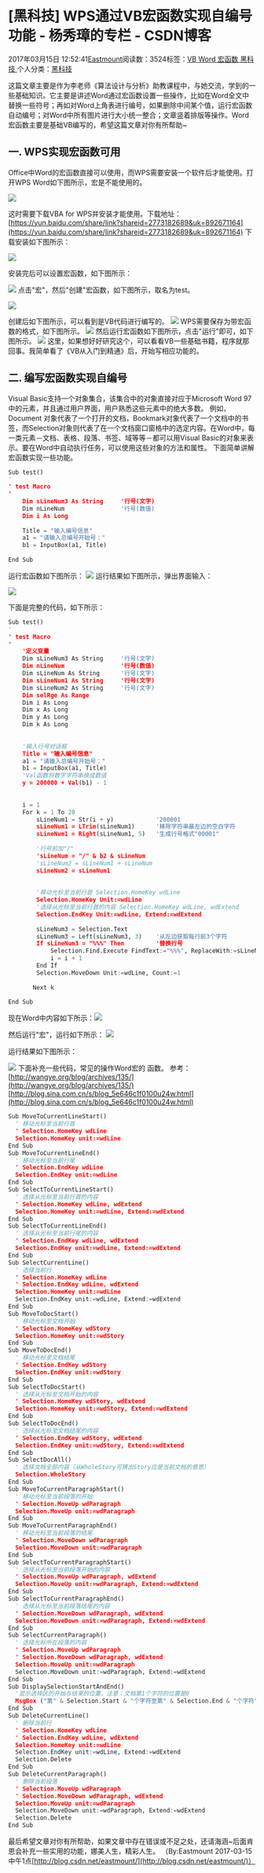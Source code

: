 
# [黑科技] WPS通过VB宏函数实现自编号功能 - 杨秀璋的专栏 - CSDN博客

2017年03月15日 12:52:41[Eastmount](https://me.csdn.net/Eastmount)阅读数：3524标签：[VB																](https://so.csdn.net/so/search/s.do?q=VB&t=blog)[Word																](https://so.csdn.net/so/search/s.do?q=Word&t=blog)[宏函数																](https://so.csdn.net/so/search/s.do?q=宏函数&t=blog)[黑科技																](https://so.csdn.net/so/search/s.do?q=黑科技&t=blog)[
							](https://so.csdn.net/so/search/s.do?q=宏函数&t=blog)[
																					](https://so.csdn.net/so/search/s.do?q=Word&t=blog)个人分类：[黑科技																](https://blog.csdn.net/Eastmount/article/category/6790540)
[
																								](https://so.csdn.net/so/search/s.do?q=Word&t=blog)
[
				](https://so.csdn.net/so/search/s.do?q=VB&t=blog)
[
			](https://so.csdn.net/so/search/s.do?q=VB&t=blog)

这篇文章主要是作为李老师《算法设计与分析》助教课程中，与她交流，学到的一些基础知识。它主要是讲述Word通过宏函数设置一些操作，比如在Word全文中替换一些符号；再如对Word上角表进行编号，如果删除中间某个值，运行宏函数自动编号；对Word中所有图片进行大小统一整合；文章竖着排版等操作。Word宏函数主要是基础VB编写的，希望这篇文章对你有所帮助~


## 一. WPS实现宏函数可用
Office中Word的宏函数直接可以使用，而WPS需要安装一个软件后才能使用。打开WPS Word如下图所示，宏是不能使用的。

![](https://img-blog.csdn.net/20170314234511661)

这时需要下载VBA for WPS并安装才能使用。下载地址：
[https://yun.baidu.com/share/link?shareid=2773182689&uk=892671164](https://yun.baidu.com/share/link?shareid=2773182689&uk=892671164)
下载安装如下图所示：

![](https://img-blog.csdn.net/20170314234733428)

安装完后可以设置宏函数，如下图所示：

![](https://img-blog.csdn.net/20170314235520111)
点击"宏"，然后"创建"宏函数，如下图所示，取名为test。

![](https://img-blog.csdn.net/20170315000405188)

创建后如下图所示，可以看到是VB代码进行编写的。
![](https://img-blog.csdn.net/20170315000621515)
WPS需要保存为带宏函数的格式，如下图所示。
![](https://img-blog.csdn.net/20170315000911049)
然后运行宏函数如下图所示，点击"运行"即可，如下图所示。
![](https://img-blog.csdn.net/20170315001327301)
这里，如果想好好研究这个，可以看看VB一些基础书籍，程序就那回事。我简单看了《VB从入门到精通》后，开始写相应功能的。


## 二. 编写宏函数实现自编号
Visual Basic支持一个对象集合，该集合中的对象直接对应于Microsoft Word 97中的元素，并且通过用户界面，用户熟悉这些元素中的绝大多数。
例如，Document 对象代表了一个打开的文档，Bookmark对象代表了一个文档中的书签，而Selection对象则代表了在一个文档窗口窗格中的选定内容。在Word中，每一类元素－文档、表格、段落、书签、域等等－都可以用Visual Basic的对象来表示。要在Word中自动执行任务，可以使用这些对象的方法和属性。
下面简单讲解宏函数实现一些功能。

```python
Sub test()
'
' test Macro
'
    Dim sLineNum3 As String     '行号(文字)
    Dim nLineNum                '行号(数值)
    Dim i As Long
 
    Title = "输入编号信息"
    a1 = "请输入总编号开始号："
    b1 = InputBox(a1, Title)
     
End Sub
```
运行宏函数如下图所示：
![](https://img-blog.csdn.net/20170315101801022)
运行结果如下图所示，弹出界面输入：

![](https://img-blog.csdn.net/20170315103024664)

下面是完整的代码，如下所示：

```python
Sub test()
'
' test Macro
'
    '定义变量
    Dim sLineNum3 As String     '行号(文字)
    Dim nLineNum                '行号(数值)
    Dim sLineNum As String      '行号(文字)
    Dim sLineNum1 As String     '行号(文字)
    Dim sLineNum2 As String     '行号(文字)
    Dim selRge As Range
    Dim i As Long
    Dim x As Long
    Dim y As Long
    Dim k As Long
 
 
    '输入行号对话框
    Title = "输入编号信息"
    a1 = "请输入总编号开始号："
    b1 = InputBox(a1, Title)
    'Val函数将数字字符串换成数值
    y = 200000 + Val(b1) - 1
    
    
    i = 1
    For k = 1 To 20
        sLineNum1 = Str(i + y)            '200001
        sLineNum1 = LTrim(sLineNum1)      '移除字符串最左边的空白字符
        sLineNum1 = Right(sLineNum1, 5)   '生成行号格式"00001"
        
        '行号前加"/"
        'sLineNum = "/" & b2 & sLineNum
        'sLineNum2 = sLineNum1 + sLineNum
        sLineNum2 = sLineNum1
        
   
        '移动光标至当前行首 Selection.HomeKey wdLine
        Selection.HomeKey Unit:=wdLine
        '选择从光标至当前行首的内容 Selection.HomeKey wdLine, wdExtend
        Selection.EndKey Unit:=wdLine, Extend:=wdExtend
    
        sLineNum3 = Selection.Text
        sLineNum3 = Left(sLineNum3, 3)    '从左边获取每行前3个字符
        If sLineNum3 = "%%%" Then         '替换行号
            Selection.Find.Execute FindText:="%%%", ReplaceWith:=sLineNum2
            i = i + 1
        End If
        Selection.MoveDown Unit:=wdLine, Count:=1
 
       Next k
     
End Sub
```
现在Word中内容如下所示：![](https://img-blog.csdn.net/20170315121850406)

然后运行"宏"，运行如下所示：
![](https://img-blog.csdn.net/20170315122030797)

运行结果如下图所示：

![](https://img-blog.csdn.net/20170315124005467)
下面补充一些代码，常见的操作Word宏的 函数。
参考：[http://wangye.org/blog/archives/135/](http://wangye.org/blog/archives/135/)
[http://blog.sina.com.cn/s/blog_5e646c1f0100u24w.html](http://blog.sina.com.cn/s/blog_5e646c1f0100u24w.html)

```python
Sub MoveToCurrentLineStart()
  ' 移动光标至当前行首
  ' Selection.HomeKey wdLine
  Selection.HomeKey unit:=wdLine
End Sub
Sub MoveToCurrentLineEnd()
  ' 移动光标至当前行尾
  ' Selection.EndKey wdLine
  Selection.EndKey unit:=wdLine
End Sub
Sub SelectToCurrentLineStart()
  ' 选择从光标至当前行首的内容
  ' Selection.HomeKey wdLine, wdExtend
  Selection.HomeKey unit:=wdLine, Extend:=wdExtend
End Sub
Sub SelectToCurrentLineEnd()
  ' 选择从光标至当前行尾的内容
  ' Selection.EndKey wdLine, wdExtend
  Selection.EndKey unit:=wdLine, Extend:=wdExtend
End Sub
Sub SelectCurrentLine()
  ' 选择当前行
  ' Selection.HomeKey wdLine
  ' Selection.EndKey wdLine, wdExtend
  Selection.HomeKey unit:=wdLine
  Selection.EndKey unit:=wdLine, Extend:=wdExtend
End Sub
Sub MoveToDocStart()
  ' 移动光标至文档开始
  ' Selection.HomeKey wdStory
  Selection.HomeKey unit:=wdStory
End Sub
Sub MoveToDocEnd()
  ' 移动光标至文档结尾
  ' Selection.EndKey wdStory
  Selection.EndKey unit:=wdStory
End Sub
Sub SelectToDocStart()
  ' 选择从光标至文档开始的内容
  ' Selection.HomeKey wdStory, wdExtend
  Selection.HomeKey unit:=wdStory, Extend:=wdExtend
End Sub
Sub SelectToDocEnd()
  ' 选择从光标至文档结尾的内容
  ' Selection.EndKey wdStory, wdExtend
  Selection.EndKey unit:=wdStory, Extend:=wdExtend
End Sub
Sub SelectDocAll()
  ' 选择文档全部内容（从WholeStory可猜出Story应是当前文档的意思）
  Selection.WholeStory
End Sub
Sub MoveToCurrentParagraphStart()
  ' 移动光标至当前段落的开始
  ' Selection.MoveUp wdParagraph
  Selection.MoveUp unit:=wdParagraph
End Sub
Sub MoveToCurrentParagraphEnd()
  ' 移动光标至当前段落的结尾
  ' Selection.MoveDown wdParagraph
  Selection.MoveDown unit:=wdParagraph
End Sub
Sub SelectToCurrentParagraphStart()
  ' 选择从光标至当前段落开始的内容
  ' Selection.MoveUp wdParagraph, wdExtend
  Selection.MoveUp unit:=wdParagraph, Extend:=wdExtend
End Sub
Sub SelectToCurrentParagraphEnd()
  ' 选择从光标至当前段落结尾的内容
  ' Selection.MoveDown wdParagraph, wdExtend
  Selection.MoveDown unit:=wdParagraph, Extend:=wdExtend
End Sub
Sub SelectCurrentParagraph()
  ' 选择光标所在段落的内容
  ' Selection.MoveUp wdParagraph
  ' Selection.MoveDown wdParagraph, wdExtend
  Selection.MoveUp unit:=wdParagraph
  Selection.MoveDown unit:=wdParagraph, Extend:=wdExtend
End Sub
Sub DisplaySelectionStartAndEnd()
  '显示选择区的开始与结束的位置，注意：文档第1个字符的位置是0
  MsgBox ("第" & Selection.Start & "个字符至第" & Selection.End & "个字符")
End Sub
Sub DeleteCurrentLine()
  ' 删除当前行
  ' Selection.HomeKey wdLine
  ' Selection.EndKey wdLine, wdExtend
  Selection.HomeKey unit:=wdLine
  Selection.EndKey unit:=wdLine, Extend:=wdExtend
  Selection.Delete
End Sub
Sub DeleteCurrentParagraph()
  ' 删除当前段落
  ' Selection.MoveUp wdParagraph
  ' Selection.MoveDown wdParagraph, wdExtend
  Selection.MoveUp unit:=wdParagraph
  Selection.MoveDown unit:=wdParagraph, Extend:=wdExtend
  Selection.Delete
End Sub
```

最后希望文章对你有所帮助，如果文章中存在错误或不足之处，还请海涵~后面肯恩会补充一些实用的功能，娜美人生，精彩人生。
（By:Eastmount 2017-03-15 中午1点[http://blog.csdn.net/eastmount/](http://blog.csdn.net/eastmount/)）




